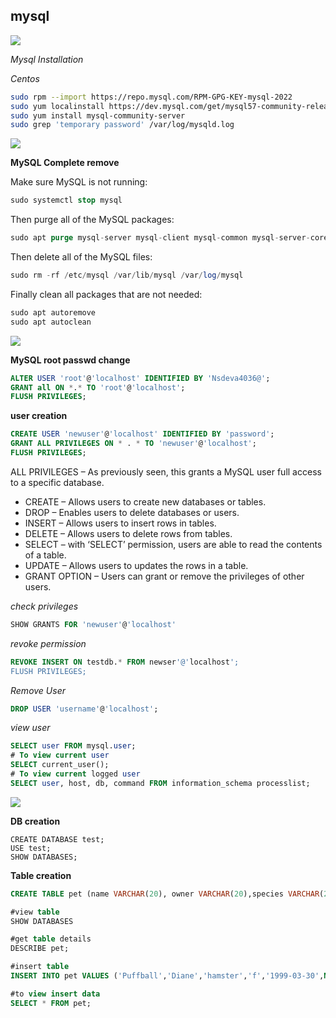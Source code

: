 ## mysql


![](https://camo.githubusercontent.com/76109812f3127b0f86940373897b04ac8943cb3c0f057f90046444480f61bafd/68747470733a2f2f692e696d6775722e636f6d2f77617856496d762e706e67)

_Mysql Installation_

*Centos*

```bash
sudo rpm --import https://repo.mysql.com/RPM-GPG-KEY-mysql-2022 
sudo yum localinstall https://dev.mysql.com/get/mysql57-community-release-el7-11.noarch.rpm 
sudo yum install mysql-community-server
sudo grep 'temporary password' /var/log/mysqld.log
```


![](https://camo.githubusercontent.com/76109812f3127b0f86940373897b04ac8943cb3c0f057f90046444480f61bafd/68747470733a2f2f692e696d6775722e636f6d2f77617856496d762e706e67)

**MySQL Complete remove**

Make sure MySQL is not running:

```sql
sudo systemctl stop mysql
```
Then purge all of the MySQL packages:

```sql
sudo apt purge mysql-server mysql-client mysql-common mysql-server-core-* mysql-client-core-*
```
Then delete all of the MySQL files:

```sql
sudo rm -rf /etc/mysql /var/lib/mysql /var/log/mysql
```
Finally clean all packages that are not needed:

```sql
sudo apt autoremove
sudo apt autoclean
```

![](https://camo.githubusercontent.com/76109812f3127b0f86940373897b04ac8943cb3c0f057f90046444480f61bafd/68747470733a2f2f692e696d6775722e636f6d2f77617856496d762e706e67)

**MySQL root passwd change**

```sql
ALTER USER 'root'@'localhost' IDENTIFIED BY 'Nsdeva4036@';
GRANT all ON *.* TO 'root'@'localhost';
FLUSH PRIVILEGES;
```

**user creation**

```sql
CREATE USER 'newuser'@'localhost' IDENTIFIED BY 'password';
GRANT ALL PRIVILEGES ON * . * TO 'newuser'@'localhost';
FLUSH PRIVILEGES;
```

 ALL PRIVILEGES – As previously seen, this grants a MySQL user full access to a specific database.
 * CREATE – Allows users to create new databases or tables.
 * DROP – Enables users to delete databases or users.
 * INSERT – Allows users to insert rows in tables.
 * DELETE – Allows users to delete rows from tables.
 * SELECT – with ‘SELECT’ permission, users are able to read the contents of a table.
 * UPDATE – Allows users to updates the rows in a table.
 * GRANT OPTION – Users can grant or remove the privileges of other users.

_check privileges_

```sql
SHOW GRANTS FOR 'newuser'@'localhost'
```

_revoke permission_

```sql
REVOKE INSERT ON testdb.* FROM newser'@'localhost';
FLUSH PRIVILEGES;
````

_Remove User_

```sql
DROP USER 'username'@'localhost';
```

_view user_

```sql
SELECT user FROM mysql.user;
# To view current user
SELECT current_user();
# To view current logged user
SELECT user, host, db, command FROM information_schema processlist;

```
![](https://camo.githubusercontent.com/76109812f3127b0f86940373897b04ac8943cb3c0f057f90046444480f61bafd/68747470733a2f2f692e696d6775722e636f6d2f77617856496d762e706e67)

**DB creation**

```aql
CREATE DATABASE test;
USE test;
SHOW DATABASES;

```

**Table creation**

```sql
CREATE TABLE pet (name VARCHAR(20), owner VARCHAR(20),species VARCHAR(20), sex CHAR(1), birth DATE, death DATE);

#view table
SHOW DATABASES

#get table details
DESCRIBE pet;

#insert table
INSERT INTO pet VALUES ('Puffball','Diane','hamster','f','1999-03-30',NULL);

#to view insert data
SELECT * FROM pet;
```




